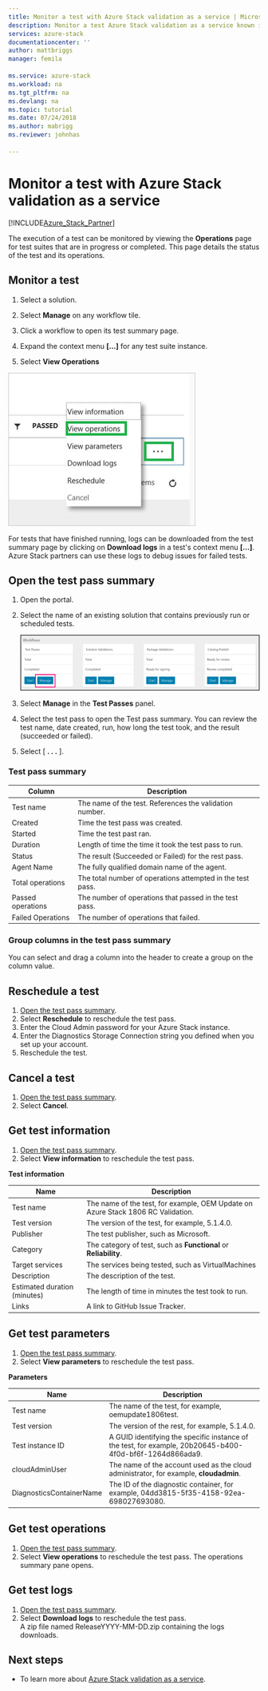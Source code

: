 ```yaml
---
title: Monitor a test with Azure Stack validation as a service | Microsoft Docs
description: Monitor a test Azure Stack validation as a service known issues.
services: azure-stack
documentationcenter: ''
author: mattbriggs
manager: femila

ms.service: azure-stack
ms.workload: na
ms.tgt_pltfrm: na
ms.devlang: na
ms.topic: tutorial
ms.date: 07/24/2018
ms.author: mabrigg
ms.reviewer: johnhas

---
```


# Monitor a test with Azure Stack validation as a service

[!INCLUDE[Azure_Stack_Partner](./includes/azure-stack-partner-appliesto.md)]

The execution of a test can be monitored by viewing the **Operations** page for test suites that are in progress or completed. This page details the status of the test and its operations.

## Monitor a test

1. Select a solution.

2. Select **Manage** on any workflow tile.

3. Click a workflow to open its test summary page.

4. Expand the context menu **[...]** for any test suite instance.

5. Select **View Operations**

![Alt text](media\image4.png)

For tests that have finished running, logs can be downloaded from the test summary page by clicking on **Download logs** in a test's context menu **[...]**. Azure Stack partners can use these logs to debug issues for failed tests.

## Open the test pass summary

1. Open the portal. 
2. Select the name of an existing solution that contains previously run or scheduled tests.

    ![Manage test passes](media/managetestpasses.png)

3. Select **Manage** in the **Test Passes** panel.
4. Select the test pass to open the Test pass summary. You can review the test name, date created, run, how long the test took, and the result (succeeded or failed).
5. Select [ **. .  .** ].

### Test pass summary

| Column | Description |
| --- | --- |
| Test name | The name of the test. References the validation number. |
| Created | Time the test pass was created. |
| Started | Time the test past ran. |
| Duration | Length of time the time it took the test pass to run. |
| Status | The result (Succeeded or Failed) for the rest pass. |
| Agent Name | The fully qualified domain name of the agent. |
| Total operations | The total number of operations attempted in the test pass. |
| Passed operations | The number of operations that passed in the test pass. |
|  Failed Operations | The number of operations that failed. |

### Group columns in the test pass summary

You can select and drag a column into the header to create a group on the column value.

## Reschedule a test

1. [Open the test pass summary](#open-the-test-pass-summary).
2. Select **Reschedule** to reschedule the test pass.
3. Enter the Cloud Admin password for your Azure Stack instance.
4. Enter the Diagnostics Storage Connection string you defined when you set up your account.
5. Reschedule the test.

## Cancel a test

1. [Open the test pass summary](#open-the-test-pass-summary).
2. Select **Cancel**.

## Get test information

1. [Open the test pass summary](#open-the-test-pass-summary).
2. Select **View information** to reschedule the test pass.

**Test information**

| Name | Description |
| -- | -- |
| Test name | The name of the test, for example, OEM Update on Azure Stack 1806 RC Validation. |
| Test version | The version of the test, for example, 5.1.4.0. |
| Publisher | The test publisher, such as Microsoft. |
| Category | The category of test, such as **Functional** or **Reliability**. |
| Target services | The services being tested, such as VirtualMachines |
| Description | The description of the test. |
| Estimated duration (minutes) | The length of time in minutes the test took to run. |
| Links | A link to GitHub Issue Tracker. |

## Get test parameters

1. [Open the test pass summary](#open-the-test-pass-summary).
2. Select **View parameters** to reschedule the test pass.

**Parameters**

| Name | Description |
| -- | -- |
| Test name | The name of the test, for example, oemupdate1806test. |
| Test version | The version of the rest, for example, 5.1.4.0. |
| Test instance ID | A GUID identifying the specific instance of the test, for example, 20b20645-b400-4f0d-bf6f-1264d866ada9. |
| cloudAdminUser | The name of the account used as the cloud administrator, for example, **cloudadmin**. |
| DiagnosticsContainerName | The ID of the diagnostic container, for example, 04dd3815-5f35-4158-92ea-698027693080. |

## Get test operations

1. [Open the test pass summary](#open-the-test-pass-summary).
2. Select **View operations** to reschedule the test pass. The operations summary pane opens.

## Get test logs

1. [Open the test pass summary](#open-the-test-pass-summary).
2. Select **Download logs** to reschedule the test pass.  
    A zip file named ReleaseYYYY-MM-DD.zip containing the logs downloads.

## Next steps

- To learn more about [Azure Stack validation as a service](https://docs.microsoft.com/azure/azure-stack/partner).